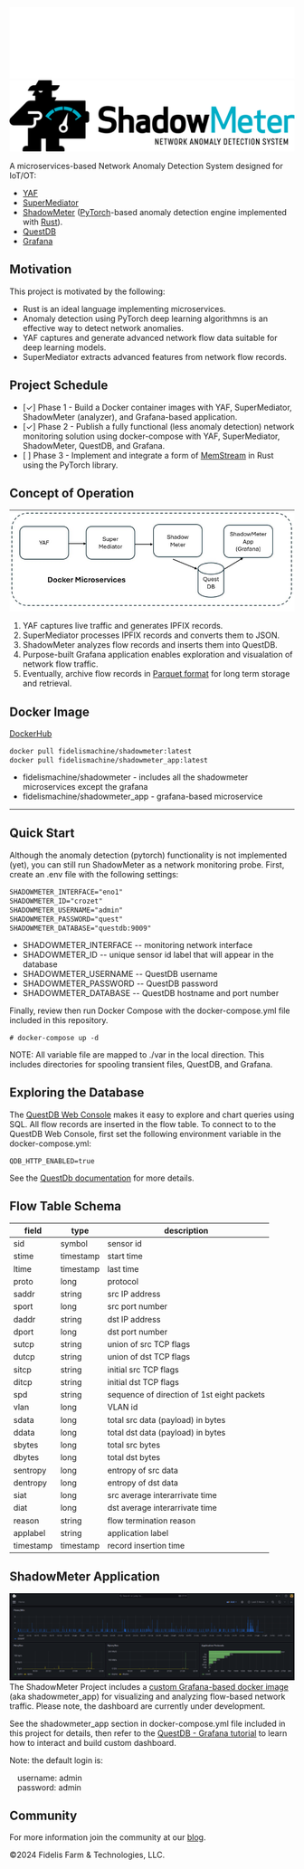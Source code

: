 ![ShadowMeter](shadowmeter-dark.png#gh-dark-mode-only)
![ShadowMeter](shadowmeter-light.png#gh-light-mode-only)


A microservices-based Network Anomaly Detection System designed for IoT/OT:
- [YAF](https://tools.netsa.cert.org/yaf/)
- [SuperMediator](https://tools.netsa.cert.org/super_mediator1/index.html)
- [ShadowMeter](https://github.com/Fidelis-Farm-Technologies/shadowmeter) ([PyTorch](https://www.pytorch.org/)-based anomaly detection engine implemented with [Rust](https://www.rust-lang.org/)).
- [QuestDB](https://questdb.io/download/)
- [Grafana](https://grafana.com/oss/grafana/)

## Motivation
This project is motivated by the following:
* Rust is an ideal language implementing microservices.
* Anomaly detection using PyTorch deep learning algorithmns is an effective way to detect network anomalies.
* YAF captures and generate advanced network flow data suitable for deep learning models.
* SuperMediator extracts advanced features from network flow records.

## Project Schedule
- [&check;] Phase 1 - Build a Docker container images with YAF, SuperMediator, ShadowMeter (analyzer), and Grafana-based application.
- [&check;] Phase 2 - Publish a fully functional (less anomaly detection) network monitoring solution using docker-compose with YAF, SuperMediator, ShadowMeter, QuestDB, and Grafana.
- [&nbsp;] Phase 3 - Implement and integrate a form of [MemStream](https://github.com/Stream-AD/MemStream) in Rust using the PyTorch library.

## Concept of Operation
![ShadowMeter](shadowmeter-block-diagram.png)
1. YAF captures live traffic and generates IPFIX records.
2. SuperMediator processes IPFIX records and converts them to JSON.
3. ShadowMeter analyzes flow records and inserts them into QuestDB.
4. Purpose-built Grafana application enables exploration and visualation of network flow traffic.
5. Eventually, archive flow records in [Parquet format](https://arrow.apache.org/docs/python/parquet.html) for long term storage and retrieval.
## Docker Image

[DockerHub](https://hub.docker.com/r/fidelismachine/shadowmeter)

````
docker pull fidelismachine/shadowmeter:latest
docker pull fidelismachine/shadowmeter_app:latest
````
- fidelismachine/shadowmeter - includes all the shadowmeter microservices except the grafana
- fidelismachine/shadowmeter_app - grafana-based microservice
---
## Quick Start
Although the anomaly detection (pytorch) functionality is not implemented (yet), you can still run ShadowMeter as a network monitoring probe.  First, create an .env file with the following settings:
```
SHADOWMETER_INTERFACE="eno1"
SHADOWMETER_ID="crozet"
SHADOWMETER_USERNAME="admin"
SHADOWMETER_PASSWORD="quest"
SHADOWMETER_DATABASE="questdb:9009"
```
- SHADOWMETER_INTERFACE -- monitoring network interface
- SHADOWMETER_ID -- unique sensor id label that will appear in the database
- SHADOWMETER_USERNAME -- QuestDB username 
- SHADOWMETER_PASSWORD -- QuestDB password
- SHADOWMETER_DATABASE -- QuestDB hostname and port number

Finally, review then run Docker Compose with the docker-compose.yml file included in this repository. 

```
# docker-compose up -d
```

NOTE: All variable file are mapped to ./var in the local direction.  This includes directories for spooling transient files, QuestDB, and Grafana.

## Exploring the Database
The [QuestDB Web Console](https://questdb.io/docs/web-console/) makes it easy to explore and chart queries using SQL. All flow records are inserted in the flow table. To connect to to the QuestDB Web Console, first set the following environment variable in the docker-compose.yml:
```
QDB_HTTP_ENABLED=true
```

See the [QuestDb documentation](https://questdb.io/docs/reference/sql/overview/) for more details. 

## Flow Table Schema
| field | type      | description    |
| ----- | -------   | -------------- |
| sid   | symbol    | sensor id      |
| stime | timestamp | start time     |
| ltime | timestamp | last time      |
| proto | long      | protocol       |
| saddr | string    | src IP address |
| sport | long      | src port number|
| daddr | string    | dst IP address |
| dport | long      | dst port number|
| sutcp | string    | union of src TCP flags |
| dutcp | string    | union of dst TCP flags |
| sitcp | string    | initial src TCP flags |
| ditcp | string    | initial dst TCP flags |
| spd | string    | sequence of direction of 1st eight packets |
| vlan | long      | VLAN id|
| sdata | long      | total src data (payload) in bytes|
| ddata | long      | total dst data (payload) in bytes|
| sbytes | long      | total src bytes|
| dbytes | long      | total dst bytes|
| sentropy | long      | entropy of src data |
| dentropy | long      | entropy of dst data |
| siat | long      | src average interarrivate time |
| diat | long      | dst average interarrivate time |
| reason | string    | flow termination reason |
| applabel | string    | application label |
| timestamp | timestamp | record insertion time      |

## ShadowMeter Application
![ShadowMeter App](shadowmeter-app.png)
The ShadowMeter Project includes a [custom Grafana-based docker image](https://hub.docker.com/repository/docker/fidelismachine/shadowmeter_app/general) (aka shadowmeter_app) for visualizing and analyzing flow-based network traffic. Please note, the dashboard are currently under development.

See the shadowmeter_app section in docker-compose.yml file included in this project for details, then refer to the [QuestDB - Grafana tutorial](https://questdb.io/blog/time-series-monitoring-dashboard-grafana-questdb/) to learn how to interact and build custom dashboard.

Note: the default login is:<br>

&emsp;username: admin<br>
&emsp;password: admin<br>

## Community

For more information join the community at our [blog](https://www.shadowmeter.io).



&copy;2024 Fidelis Farm & Technologies, LLC.
